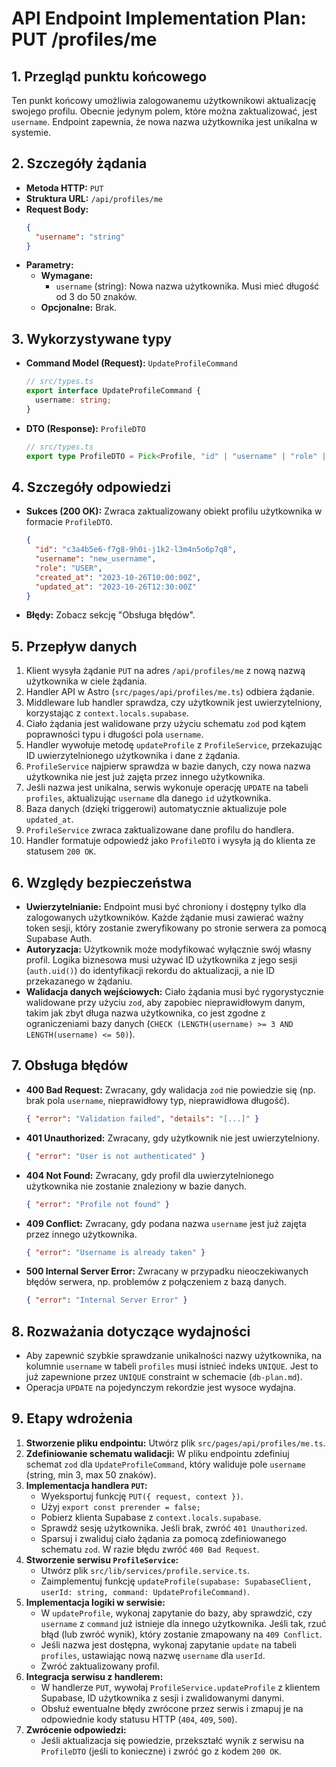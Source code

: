 # API Endpoint Implementation Plan: PUT /profiles/me

## 1. Przegląd punktu końcowego

Ten punkt końcowy umożliwia zalogowanemu użytkownikowi aktualizację swojego profilu. Obecnie jedynym polem, które można zaktualizować, jest `username`. Endpoint zapewnia, że nowa nazwa użytkownika jest unikalna w systemie.

## 2. Szczegóły żądania

- **Metoda HTTP:** `PUT`
- **Struktura URL:** `/api/profiles/me`
- **Request Body:**
  ```json
  {
    "username": "string"
  }
  ```
- **Parametry:**
  - **Wymagane:**
    - `username` (string): Nowa nazwa użytkownika. Musi mieć długość od 3 do 50 znaków.
  - **Opcjonalne:** Brak.

## 3. Wykorzystywane typy

- **Command Model (Request):** `UpdateProfileCommand`
  ```typescript
  // src/types.ts
  export interface UpdateProfileCommand {
    username: string;
  }
  ```
- **DTO (Response):** `ProfileDTO`
  ```typescript
  // src/types.ts
  export type ProfileDTO = Pick<Profile, "id" | "username" | "role" | "created_at" | "updated_at">;
  ```

## 4. Szczegóły odpowiedzi

- **Sukces (200 OK):** Zwraca zaktualizowany obiekt profilu użytkownika w formacie `ProfileDTO`.
  ```json
  {
    "id": "c3a4b5e6-f7g8-9h0i-j1k2-l3m4n5o6p7q8",
    "username": "new_username",
    "role": "USER",
    "created_at": "2023-10-26T10:00:00Z",
    "updated_at": "2023-10-26T12:30:00Z"
  }
  ```
- **Błędy:** Zobacz sekcję "Obsługa błędów".

## 5. Przepływ danych

1. Klient wysyła żądanie `PUT` na adres `/api/profiles/me` z nową nazwą użytkownika w ciele żądania.
2. Handler API w Astro (`src/pages/api/profiles/me.ts`) odbiera żądanie.
3. Middleware lub handler sprawdza, czy użytkownik jest uwierzytelniony, korzystając z `context.locals.supabase`.
4. Ciało żądania jest walidowane przy użyciu schematu `zod` pod kątem poprawności typu i długości pola `username`.
5. Handler wywołuje metodę `updateProfile` z `ProfileService`, przekazując ID uwierzytelnionego użytkownika i dane z żądania.
6. `ProfileService` najpierw sprawdza w bazie danych, czy nowa nazwa użytkownika nie jest już zajęta przez innego użytkownika.
7. Jeśli nazwa jest unikalna, serwis wykonuje operację `UPDATE` na tabeli `profiles`, aktualizując `username` dla danego `id` użytkownika.
8. Baza danych (dzięki triggerowi) automatycznie aktualizuje pole `updated_at`.
9. `ProfileService` zwraca zaktualizowane dane profilu do handlera.
10. Handler formatuje odpowiedź jako `ProfileDTO` i wysyła ją do klienta ze statusem `200 OK`.

## 6. Względy bezpieczeństwa

- **Uwierzytelnianie:** Endpoint musi być chroniony i dostępny tylko dla zalogowanych użytkowników. Każde żądanie musi zawierać ważny token sesji, który zostanie zweryfikowany po stronie serwera za pomocą Supabase Auth.
- **Autoryzacja:** Użytkownik może modyfikować wyłącznie swój własny profil. Logika biznesowa musi używać ID użytkownika z jego sesji (`auth.uid()`) do identyfikacji rekordu do aktualizacji, a nie ID przekazanego w żądaniu.
- **Walidacja danych wejściowych:** Ciało żądania musi być rygorystycznie walidowane przy użyciu `zod`, aby zapobiec nieprawidłowym danym, takim jak zbyt długa nazwa użytkownika, co jest zgodne z ograniczeniami bazy danych (`CHECK (LENGTH(username) >= 3 AND LENGTH(username) <= 50)`).

## 7. Obsługa błędów

- **400 Bad Request:** Zwracany, gdy walidacja `zod` nie powiedzie się (np. brak pola `username`, nieprawidłowy typ, nieprawidłowa długość).
  ```json
  { "error": "Validation failed", "details": "[...]" }
  ```
- **401 Unauthorized:** Zwracany, gdy użytkownik nie jest uwierzytelniony.
  ```json
  { "error": "User is not authenticated" }
  ```
- **404 Not Found:** Zwracany, gdy profil dla uwierzytelnionego użytkownika nie zostanie znaleziony w bazie danych.
  ```json
  { "error": "Profile not found" }
  ```
- **409 Conflict:** Zwracany, gdy podana nazwa `username` jest już zajęta przez innego użytkownika.
  ```json
  { "error": "Username is already taken" }
  ```
- **500 Internal Server Error:** Zwracany w przypadku nieoczekiwanych błędów serwera, np. problemów z połączeniem z bazą danych.
  ```json
  { "error": "Internal Server Error" }
  ```

## 8. Rozważania dotyczące wydajności

- Aby zapewnić szybkie sprawdzanie unikalności nazwy użytkownika, na kolumnie `username` w tabeli `profiles` musi istnieć indeks `UNIQUE`. Jest to już zapewnione przez `UNIQUE` constraint w schemacie (`db-plan.md`).
- Operacja `UPDATE` na pojedynczym rekordzie jest wysoce wydajna.

## 9. Etapy wdrożenia

1.  **Stworzenie pliku endpointu:** Utwórz plik `src/pages/api/profiles/me.ts`.
2.  **Zdefiniowanie schematu walidacji:** W pliku endpointu zdefiniuj schemat `zod` dla `UpdateProfileCommand`, który waliduje pole `username` (string, min 3, max 50 znaków).
3.  **Implementacja handlera `PUT`:**
    - Wyeksportuj funkcję `PUT({ request, context })`.
    - Użyj `export const prerender = false;`
    - Pobierz klienta Supabase z `context.locals.supabase`.
    - Sprawdź sesję użytkownika. Jeśli brak, zwróć `401 Unauthorized`.
    - Sparsuj i zwaliduj ciało żądania za pomocą zdefiniowanego schematu `zod`. W razie błędu zwróć `400 Bad Request`.
4.  **Stworzenie serwisu `ProfileService`:**
    - Utwórz plik `src/lib/services/profile.service.ts`.
    - Zaimplementuj funkcję `updateProfile(supabase: SupabaseClient, userId: string, command: UpdateProfileCommand)`.
5.  **Implementacja logiki w serwisie:**
    - W `updateProfile`, wykonaj zapytanie do bazy, aby sprawdzić, czy `username` z `command` już istnieje dla innego użytkownika. Jeśli tak, rzuć błąd (lub zwróć wynik), który zostanie zmapowany na `409 Conflict`.
    - Jeśli nazwa jest dostępna, wykonaj zapytanie `update` na tabeli `profiles`, ustawiając nową nazwę `username` dla `userId`.
    - Zwróć zaktualizowany profil.
6.  **Integracja serwisu z handlerem:**
    - W handlerze `PUT`, wywołaj `ProfileService.updateProfile` z klientem Supabase, ID użytkownika z sesji i zwalidowanymi danymi.
    - Obsłuż ewentualne błędy zwrócone przez serwis i zmapuj je na odpowiednie kody statusu HTTP (`404`, `409`, `500`).
7.  **Zwrócenie odpowiedzi:**
    - Jeśli aktualizacja się powiedzie, przekształć wynik z serwisu na `ProfileDTO` (jeśli to konieczne) i zwróć go z kodem `200 OK`.
